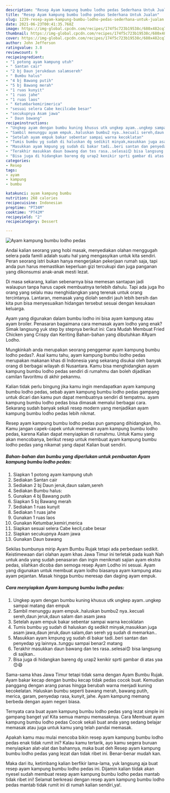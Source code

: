 ```yaml
---
description: "Resep Ayam kampung bumbu lodho pedas Sederhana Untuk Jualan"
title: "Resep Ayam kampung bumbu lodho pedas Sederhana Untuk Jualan"
slug: 1239-resep-ayam-kampung-bumbu-lodho-pedas-sederhana-untuk-jualan
date: 2021-06-23T00:41:35.768Z
image: https://img-global.cpcdn.com/recipes/174f5c723b19538c/680x482cq70/ayam-kampung-bumbu-lodho-pedas-foto-resep-utama.jpg
thumbnail: https://img-global.cpcdn.com/recipes/174f5c723b19538c/680x482cq70/ayam-kampung-bumbu-lodho-pedas-foto-resep-utama.jpg
cover: https://img-global.cpcdn.com/recipes/174f5c723b19538c/680x482cq70/ayam-kampung-bumbu-lodho-pedas-foto-resep-utama.jpg
author: John Jefferson
ratingvalue: 3.8
reviewcount: 9
recipeingredient:
- "1 potong ayam kampung utuh"
- " Santan cair"
- "2 bj Daun jerukdaun salamsereh"
- " Bumbu halus"
- "4 bj Bawang putih"
- "5 bj Bawang merah"
- "1 ruas kunyit"
- "1 ruas jahe"
- "1 ruas laos"
- " Ketumbarkemirimerica"
- "sesuai selera Cabe kecilcabe besar"
- "secukupnya Asam jawa"
- " Daun bawang"
recipeinstructions:
- "Ungkep ayam dengan bumbu kuning khusus utk ungkep ayam..ungkep sampai matang dan empuk"
- "Sambil menunggu ayam empuk..haluskan bumbu2 nya..kecuali sereh,daun jeruk,daun salam dan asam jawa"
- "Setelah ayam empuk bakar sebentar sampai warna kecoklatan"
- "Tumis bumbu yg sudah di haluskan dg sedikit minyak,masukkan juga asam jawa,daun jeruk,daun salam,dan sereh yg sudah di memarkan.."
- "Masukkan ayam kmpung yg sudah di bakar tadi..beri santan dan penyedap yg lainnya..tunggu sampai benar2 matang"
- "Terakhir masukkan daun bawang dan tes rasa..selesai😊 bisa langsung di sajikan.."
- "Bisa juga di hidangkan bareng dg urap2 kenikir sprti gambar di atas yaa😊😄"
categories:
- Resep
tags:
- ayam
- kampung
- bumbu

katakunci: ayam kampung bumbu 
nutrition: 268 calories
recipecuisine: Indonesian
preptime: "PT34M"
cooktime: "PT42M"
recipeyield: "2"
recipecategory: Dessert

---
```



![Ayam kampung bumbu lodho pedas](https://img-global.cpcdn.com/recipes/174f5c723b19538c/680x482cq70/ayam-kampung-bumbu-lodho-pedas-foto-resep-utama.jpg)

Andai kalian seorang yang hobi masak, menyediakan olahan menggugah selera pada famili adalah suatu hal yang mengasyikan untuk kita sendiri. Peran seorang istri bukan hanya mengerjakan pekerjaan rumah saja, tapi anda pun harus memastikan keperluan gizi tercukupi dan juga panganan yang dikonsumsi anak-anak mesti lezat.

Di masa  sekarang, kalian sebenarnya bisa memesan santapan jadi walaupun tanpa harus capek membuatnya terlebih dahulu. Tapi ada juga lho orang yang selalu mau menghidangkan yang terenak untuk orang tercintanya. Lantaran, memasak yang diolah sendiri jauh lebih bersih dan kita pun bisa menyesuaikan hidangan tersebut sesuai dengan kesukaan keluarga. 

Ayam yang digunakan dalam bumbu lodho ini bisa ayam kampung atau ayam broiler. Penasaran bagaimana cara memasak ayam lodho yang enak? Simak langsung yuk step by stepnya berikut ini: Cara Mudah Membuat Fried Chicken yang Crispy dan Keriting Bahan-bahan yang dibutuhkan  #Ayam Lodho.

Mungkinkah anda merupakan seorang penggemar ayam kampung bumbu lodho pedas?. Asal kamu tahu, ayam kampung bumbu lodho pedas merupakan makanan khas di Indonesia yang sekarang disukai oleh banyak orang di berbagai wilayah di Nusantara. Kamu bisa menghidangkan ayam kampung bumbu lodho pedas sendiri di rumahmu dan boleh dijadikan camilan favoritmu di akhir pekanmu.

Kalian tidak perlu bingung jika kamu ingin mendapatkan ayam kampung bumbu lodho pedas, sebab ayam kampung bumbu lodho pedas gampang untuk dicari dan kamu pun dapat membuatnya sendiri di tempatmu. ayam kampung bumbu lodho pedas bisa dimasak memalui berbagai cara. Sekarang sudah banyak sekali resep modern yang menjadikan ayam kampung bumbu lodho pedas lebih nikmat.

Resep ayam kampung bumbu lodho pedas pun gampang dihidangkan, lho. Kamu jangan capek-capek untuk memesan ayam kampung bumbu lodho pedas, karena Kalian dapat menyiapkan di rumahmu. Untuk Kamu yang akan mencobanya, berikut resep untuk membuat ayam kampung bumbu lodho pedas yang nikamat yang dapat Kalian buat sendiri.

<!--inarticleads1-->

##### Bahan-bahan dan bumbu yang diperlukan untuk pembuatan Ayam kampung bumbu lodho pedas:

1. Siapkan 1 potong ayam kampung utuh
1. Sediakan  Santan cair
1. Sediakan 2 bj Daun jeruk,daun salam,sereh
1. Sediakan  Bumbu halus:
1. Gunakan 4 bj Bawang putih
1. Siapkan 5 bj Bawang merah
1. Sediakan 1 ruas kunyit
1. Sediakan 1 ruas jahe
1. Gunakan 1 ruas laos
1. Gunakan  Ketumbar,kemiri,merica
1. Siapkan sesuai selera Cabe kecil,cabe besar
1. Siapkan secukupnya Asam jawa
1. Gunakan  Daun bawang


Sekilas bumbunya mirip Ayam Bumbu Rujak tetapi ada perbedaan sedikit. Keistimewaan dari olahan ayam khas Jawa Timur ini terletak pada kuah Nah untuk anda yang sudah penasaran dan ingin menikmati sajian ayam ekstra pedas, silahkan dicoba dan semoga resep Ayam Lodho ini sesuai. Ayam yang digunakan untuk membuat ayam lodho biasanya ayam kampung atau ayam pejantan. Masak hingga bumbu meresap dan daging ayam empuk. 

<!--inarticleads2-->

##### Cara menyiapkan Ayam kampung bumbu lodho pedas:

1. Ungkep ayam dengan bumbu kuning khusus utk ungkep ayam..ungkep sampai matang dan empuk
1. Sambil menunggu ayam empuk..haluskan bumbu2 nya..kecuali sereh,daun jeruk,daun salam dan asam jawa
1. Setelah ayam empuk bakar sebentar sampai warna kecoklatan
1. Tumis bumbu yg sudah di haluskan dg sedikit minyak,masukkan juga asam jawa,daun jeruk,daun salam,dan sereh yg sudah di memarkan..
1. Masukkan ayam kmpung yg sudah di bakar tadi..beri santan dan penyedap yg lainnya..tunggu sampai benar2 matang
1. Terakhir masukkan daun bawang dan tes rasa..selesai😊 bisa langsung di sajikan..
1. Bisa juga di hidangkan bareng dg urap2 kenikir sprti gambar di atas yaa😊😄


Sama-sama khas Jawa Timur tetapi tidak sama dengan Ayam Bumbu Rujak. Ayam bakar kecap dengan bumbu kecap tidak pedas cocok buat. Kemudian panggang dengan arang panas hingga berubah warna menjadi kuning kecokelatan. Haluskan bumbu seperti bawang merah, bawang putih, merica, garam, penyedap rasa, kunyit, jahe. Ayam kampung memang berbeda dengan ayam negeri biasa. 

Ternyata cara buat ayam kampung bumbu lodho pedas yang lezat simple ini gampang banget ya! Kita semua mampu memasaknya. Cara Membuat ayam kampung bumbu lodho pedas Cocok sekali buat anda yang sedang belajar memasak atau juga untuk kamu yang telah pandai memasak.

Apakah kamu mau mulai mencoba bikin resep ayam kampung bumbu lodho pedas enak tidak rumit ini? Kalau kamu tertarik, ayo kamu segera buruan menyiapkan alat-alat dan bahannya, maka buat deh Resep ayam kampung bumbu lodho pedas yang lezat dan tidak ribet ini. Benar-benar mudah kan. 

Maka dari itu, ketimbang kalian berfikir lama-lama, yuk langsung aja buat resep ayam kampung bumbu lodho pedas ini. Dijamin kalian tiidak akan nyesel sudah membuat resep ayam kampung bumbu lodho pedas mantab tidak ribet ini! Selamat berkreasi dengan resep ayam kampung bumbu lodho pedas mantab tidak rumit ini di rumah kalian sendiri,ya!.

